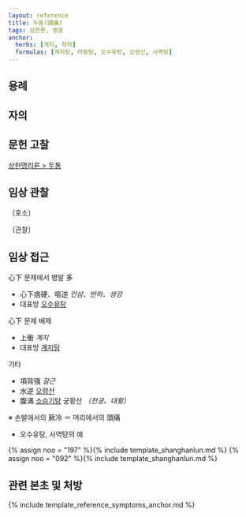 ```yaml
---
layout: reference
title: 두통(頭痛)
tags: 상한론, 병증
anchor:
  herbs: [계지, 작약]
  formulas: [계지탕, 마황탕, 오수유탕, 오령산, 사역탕]
---
```



## 용례



## 자의




## 문헌 고찰

[상한명리론 > 두통]({{site.baseurl}}/reference/Books/Etc/상한명리론#두통)

## 임상 관찰


〔호소〕



〔관찰〕


## 임상 접근

心下 문제에서 병발 多
* 心下痞硬、嘔逆 _인삼、반하、생강_
* 대표방 [오수유탕]({{site.formulaurl}}/오수유탕)

心下 문제 배제
* 上衝 _계지_
* 대표방 [계지탕]({{site.formulaurl}}/오수유탕)

기타
* 項背强 _갈근_
* 水逆 [오령산]({{site.formulaurl}}/오령산)
* 腹滿 [소승기탕]({{site.formulaurl}}/소승기탕) 궁황산 _（천궁、대황）_


※ 손발에서의 厥冷 ＝ 머리에서의 頭痛
* 오수유탕, 사역탕의 예

{% assign noo = "197" %}{% include template_shanghanlun.md %}
{% assign noo = "092" %}{% include template_shanghanlun.md %}


## 관련 본초 및 처방


{% include template_reference_symptoms_anchor.md %}
